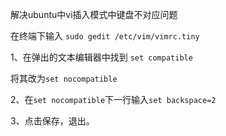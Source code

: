 解决ubuntu中vi插入模式中键盘不对应问题
 
在终端下输入 `sudo gedit /etc/vim/vimrc.tiny`
 
1、在弹出的文本编辑器中找到 `set compatible`
 
将其改为`set nocompatible`
 
2、在`set nocompatible`下一行输入`set backspace=2`
 
3、点击保存，退出。

